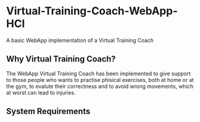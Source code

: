 # Virtual-Training-Coach-WebApp-HCI
A basic WebApp implementation of a Virtual Training Coach

## Why Virtual Training Coach? 
The WebApp Virtual Training Coach has been implemented to give support to those people who wants to practise phisical exercises, both at home or at the gym, to evalute their correctness and to avoid wrong movements, which at worst can lead to injuries. 

## System Requirements



